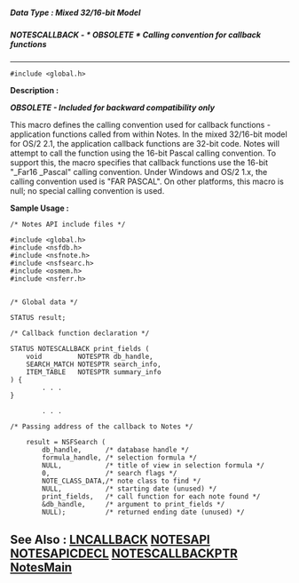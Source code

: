 ##### Data Type : Mixed 32/16-bit Model
##### NOTESCALLBACK - * OBSOLETE * Calling convention for callback functions
---
```
#include <global.h>
```
**Description :**

***OBSOLETE - Included for backward compatibility only***

This macro defines the calling convention used for callback functions - 
application functions called from within Notes.  In the mixed 32/16-bit model 
for OS/2 2.1, the application callback functions are 32-bit code.  Notes will 
attempt to call the function using the 16-bit Pascal calling convention.  To 
support this, the macro specifies that callback functions use the 16-bit 
"_Far16 _Pascal" calling convention.  Under Windows and OS/2 1.x, the calling 
convention used is "FAR PASCAL".  On other platforms, this macro is null;  no 
special calling convention is used.

**Sample Usage :**
```
/* Notes API include files */

#include <global.h>
#include <nsfdb.h>
#include <nsfnote.h>
#include <nsfsearc.h>
#include <osmem.h>
#include <nsferr.h>


/* Global data */

STATUS result;

/* Callback function declaration */

STATUS NOTESCALLBACK print_fields (
    void         NOTESPTR db_handle,
    SEARCH_MATCH NOTESPTR search_info,
    ITEM_TABLE   NOTESPTR summary_info
) {
        . . .
}

        . . .

/* Passing address of the callback to Notes */

    result = NSFSearch (
        db_handle,      /* database handle */
        formula_handle, /* selection formula */
        NULL,           /* title of view in selection formula */
        0,              /* search flags */
        NOTE_CLASS_DATA,/* note class to find */
        NULL,           /* starting date (unused) */
        print_fields,   /* call function for each note found */
        &db_handle,     /* argument to print_fields */
        NULL);          /* returned ending date (unused) */
```
**See Also :**
[LNCALLBACK](/domino-c-api-docs/reference/Data/LNCALLBACK)
[NOTESAPI](/domino-c-api-docs/reference/Data/NOTESAPI)
[NOTESAPICDECL](/domino-c-api-docs/reference/Data/NOTESAPICDECL)
[NOTESCALLBACKPTR](/domino-c-api-docs/reference/Data/NOTESCALLBACKPTR)
[NotesMain](/domino-c-api-docs/reference/Func/NotesMain)
---
